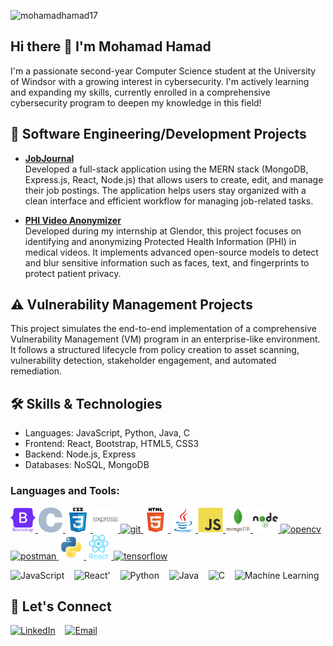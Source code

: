 <p align="left"> <img src="https://komarev.com/ghpvc/?username=mohamadhamad17&label=Profile%20views&color=0e75b6&style=flat" alt="mohamadhamad17" /> </p>

## Hi there 👋 I'm Mohamad Hamad

I'm a passionate second-year Computer Science student at the University of Windsor with a growing interest in cybersecurity. I'm actively learning and expanding my skills, currently enrolled in a comprehensive cybersecurity program to deepen my knowledge in this field!

## 🚀 Software Engineering/Development Projects

- **[JobJournal](https://github.com/MohamadHamad17/JobJournal)**  
  Developed a full-stack application using the MERN stack (MongoDB, Express.js, React, Node.js) that allows users to create, edit, and manage their job postings. The application helps users stay organized with a clean interface and efficient workflow for managing job-related tasks.

- **[PHI Video Anonymizer](https://github.com/MohamadHamad17/PHI-Video-Anonymizer)**  
  Developed during my internship at Glendor, this project focuses on identifying and anonymizing Protected Health Information (PHI) in medical videos. It implements advanced open-source models to detect and blur sensitive information such as faces, text, and fingerprints to protect patient privacy. 

## ⚠️ Vulnerability Management Projects

This project simulates the end-to-end implementation of a comprehensive Vulnerability Management (VM) program in an enterprise-like environment. It follows a structured lifecycle from policy creation to asset scanning, vulnerability detection, stakeholder engagement, and automated remediation.


## 🛠 Skills & Technologies
- Languages: JavaScript, Python, Java, C
- Frontend: React, Bootstrap, HTML5, CSS3
- Backend: Node.js, Express
- Databases: NoSQL, MongoDB

<h3 align="left">Languages and Tools:</h3>
<p align="left"> <a href="https://getbootstrap.com" target="_blank" rel="noreferrer"> <img src="https://raw.githubusercontent.com/devicons/devicon/master/icons/bootstrap/bootstrap-plain-wordmark.svg" alt="bootstrap" width="40" height="40"/> </a> <a href="https://www.cprogramming.com/" target="_blank" rel="noreferrer"> <img src="https://raw.githubusercontent.com/devicons/devicon/master/icons/c/c-original.svg" alt="c" width="40" height="40"/> </a> <a href="https://www.w3schools.com/css/" target="_blank" rel="noreferrer"> <img src="https://raw.githubusercontent.com/devicons/devicon/master/icons/css3/css3-original-wordmark.svg" alt="css3" width="40" height="40"/> </a> <a href="https://expressjs.com" target="_blank" rel="noreferrer"> <img src="https://raw.githubusercontent.com/devicons/devicon/master/icons/express/express-original-wordmark.svg" alt="express" width="40" height="40"/> </a> <a href="https://git-scm.com/" target="_blank" rel="noreferrer"> <img src="https://www.vectorlogo.zone/logos/git-scm/git-scm-icon.svg" alt="git" width="40" height="40"/> </a> <a href="https://www.w3.org/html/" target="_blank" rel="noreferrer"> <img src="https://raw.githubusercontent.com/devicons/devicon/master/icons/html5/html5-original-wordmark.svg" alt="html5" width="40" height="40"/> </a> <a href="https://www.java.com" target="_blank" rel="noreferrer"> <img src="https://raw.githubusercontent.com/devicons/devicon/master/icons/java/java-original.svg" alt="java" width="40" height="40"/> </a> <a href="https://developer.mozilla.org/en-US/docs/Web/JavaScript" target="_blank" rel="noreferrer"> <img src="https://raw.githubusercontent.com/devicons/devicon/master/icons/javascript/javascript-original.svg" alt="javascript" width="40" height="40"/> </a> <a href="https://www.mongodb.com/" target="_blank" rel="noreferrer"> <img src="https://raw.githubusercontent.com/devicons/devicon/master/icons/mongodb/mongodb-original-wordmark.svg" alt="mongodb" width="40" height="40"/> </a> <a href="https://nodejs.org" target="_blank" rel="noreferrer"> <img src="https://raw.githubusercontent.com/devicons/devicon/master/icons/nodejs/nodejs-original-wordmark.svg" alt="nodejs" width="40" height="40"/> </a> <a href="https://opencv.org/" target="_blank" rel="noreferrer"> <img src="https://www.vectorlogo.zone/logos/opencv/opencv-icon.svg" alt="opencv" width="40" height="40"/> </a> <a href="https://postman.com" target="_blank" rel="noreferrer"> <img src="https://www.vectorlogo.zone/logos/getpostman/getpostman-icon.svg" alt="postman" width="40" height="40"/> </a> <a href="https://www.python.org" target="_blank" rel="noreferrer"> <img src="https://raw.githubusercontent.com/devicons/devicon/master/icons/python/python-original.svg" alt="python" width="40" height="40"/> </a> <a href="https://reactjs.org/" target="_blank" rel="noreferrer"> <img src="https://raw.githubusercontent.com/devicons/devicon/master/icons/react/react-original-wordmark.svg" alt="react" width="40" height="40"/> </a> <a href="https://www.tensorflow.org" target="_blank" rel="noreferrer"> <img src="https://www.vectorlogo.zone/logos/tensorflow/tensorflow-icon.svg" alt="tensorflow" width="40" height="40"/> </a> </p> 

![JavaScript](https://img.shields.io/badge/-JavaScript-F7DF1E?logo=javascript&logoColor=black&style=flat-square)
&nbsp;&nbsp;
![React](https://img.shields.io/badge/-React-61DAFB?logo=react&logoColor=white&style=flat-square)'
&nbsp;&nbsp;
![Python](https://img.shields.io/badge/-Python-3776AB?logo=python&logoColor=white&style=flat-square)
&nbsp;&nbsp;
![Java](https://img.shields.io/badge/-Java-007396?logo=java&logoColor=white&style=flat-square)
&nbsp;&nbsp;
![C](https://img.shields.io/badge/-C-A8B9CC?logo=c&logoColor=white&style=flat-square)
&nbsp;&nbsp;
![Machine Learning](https://img.shields.io/badge/-Machine%20Learning-102230?logo=machine-learning&logoColor=white&style=flat-square)

## 🤝 Let's Connect
[![LinkedIn](https://img.shields.io/badge/-LinkedIn-blue?style=flat-square&logo=Linkedin&logoColor=white)](https://www.linkedin.com/in/mohamad-hamad-428a15318/)
&nbsp;&nbsp;
[![Email](https://img.shields.io/badge/-Email-D14836?style=flat-square&logo=Gmail&logoColor=white)](mailto:mohamadhamad17@hotmail.com)
